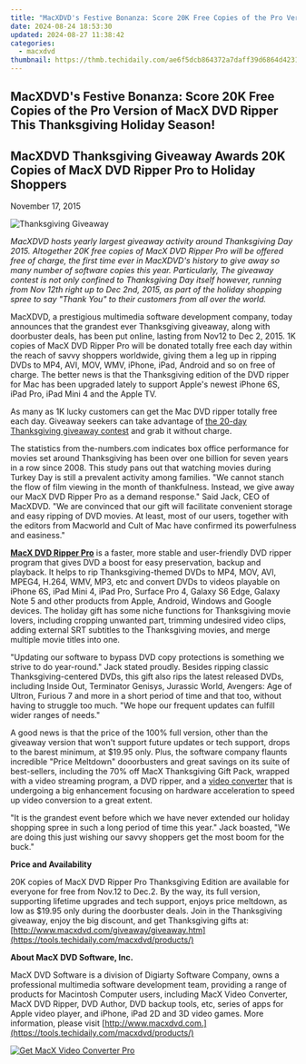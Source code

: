 ```yaml
---
title: "MacXDVD's Festive Bonanza: Score 20K Free Copies of the Pro Version of MacX DVD Ripper This Thanksgiving Holiday Season!"
date: 2024-08-24 18:53:30
updated: 2024-08-27 11:38:42
categories:
  - macxdvd
thumbnail: https://thmb.techidaily.com/ae6f5dcb864372a7daff39d6864d42313e356ceda57733053c900756165098c8.jpg
---
```


## MacXDVD's Festive Bonanza: Score 20K Free Copies of the Pro Version of MacX DVD Ripper This Thanksgiving Holiday Season!

## MacXDVD Thanksgiving Giveaway Awards 20K Copies of MacX DVD Ripper Pro to Holiday Shoppers 

November 17, 2015

![Thanksgiving Giveaway](https://www.macxdvd.com/press-room/../press-room/image/thanksgiving-giveaway.jpg) 

_MacXDVD hosts yearly largest giveaway activity around Thanksgiving Day 2015\. Altogether 20K free copies of MacX DVD Ripper Pro will be offered free of charge, the first time ever in MacXDVD's history to give away so many number of software copies this year. Particularly, The giveaway contest is not only confined to Thanksgiving Day itself however, running from Nov 12th right up to Dec 2nd, 2015, as part of the holiday shopping spree to say "Thank You" to their customers from all over the world._ 

MacXDVD, a prestigious multimedia software development company, today announces that the grandest ever Thanksgiving giveaway, along with doorbuster deals, has been put online, lasting from Nov12 to Dec 2, 2015\. 1K copies of MacX DVD Ripper Pro will be donated totally free each day within the reach of savvy shoppers worldwide, giving them a leg up in ripping DVDs to MP4, AVI, MOV, WMV, iPhone, iPad, Android and so on free of charge. The better news is that the Thanksgiving edition of the DVD ripper for Mac has been upgraded lately to support Apple's newest iPhone 6S, iPad Pro, iPad Mini 4 and the Apple TV. 

As many as 1K lucky customers can get the Mac DVD ripper totally free each day. Giveaway seekers can take advantage of [the 20-day Thanksgiving giveaway contest](https://tools.techidaily.com/macxdvd/products/) and grab it without charge. 

The statistics from the-numbers.com indicates box office performance for movies set around Thanksgiving has been over one billion for seven years in a row since 2008\. This study pans out that watching movies during Turkey Day is still a prevalent activity among families. "We cannot stanch the flow of film viewing in the month of thankfulness. Instead, we give away our MacX DVD Ripper Pro as a demand response." Said Jack, CEO of MacXDVD. "We are convinced that our gift will facilitate convenient storage and easy ripping of DVD movies. At least, most of our users, together with the editors from Macworld and Cult of Mac have confirmed its powerfulness and easiness."

[**MacX DVD Ripper Pro**](https://tools.techidaily.com/macxdvd/products/) is a faster, more stable and user-friendly DVD ripper program that gives DVD a boost for easy preservation, backup and playback. It helps to rip Thanksgiving-themed DVDs to MP4, MOV, AVI, MPEG4, H.264, WMV, MP3, etc and convert DVDs to videos playable on iPhone 6S, iPad Mini 4, iPad Pro, Surface Pro 4, Galaxy S6 Edge, Galaxy Note 5 and other products from Apple, Android, Windows and Google devices. The holiday gift has some niche functions for Thanksgiving movie lovers, including cropping unwanted part, trimming undesired video clips, adding external SRT subtitles to the Thanksgiving movies, and merge multiple movie titles into one.

"Updating our software to bypass DVD copy protections is something we strive to do year-round." Jack stated proudly. Besides ripping classic Thanksgiving-centered DVDs, this gift also rips the latest released DVDs, including Inside Out, Terminator Genisys, Jurassic World, Avengers: Age of Ultron, Furious 7 and more in a short period of time and that too, without having to struggle too much. "We hope our frequent updates can fulfill wider ranges of needs." 

A good news is that the price of the 100% full version, other than the giveaway version that won't support future updates or tech support, drops to the barest minimum, at $19.95 only. Plus, the software company flaunts incredible "Price Meltdown" dooorbusters and great savings on its suite of best-sellers, including the 70% off MacX Thanksgiving Gift Pack, wrapped with a video streaming program, a DVD ripper, and a [video converter](https://tools.techidaily.com/macxdvd/products/) that is undergoing a big enhancement focusing on hardware acceleration to speed up video conversion to a great extent. 

"It is the grandest event before which we have never extended our holiday shopping spree in such a long period of time this year." Jack boasted, "We are doing this just wishing our savvy shoppers get the most boom for the buck." 

**Price and Availability**

20K copies of MacX DVD Ripper Pro Thanksgiving Edition are available for everyone for free from Nov.12 to Dec.2\. By the way, its full version, supporting lifetime upgrades and tech support, enjoys price meltdown, as low as $19.95 only during the doorbuster deals. Join in the Thanksgiving giveaway, enjoy the big discount, and get Thanksgiving gifts at: [http://www.macxdvd.com/giveaway/giveaway.htm](https://tools.techidaily.com/macxdvd/products/)

**About MacX DVD Software, Inc.**

 MacX DVD Software is a division of Digiarty Software Company, owns a professional multimedia software development team, providing a range of products for Macintosh Computer users, including MacX Video Converter, MacX DVD Ripper, DVD Author, DVD backup tools, etc, series of apps for Apple video player, and iPhone, iPad 2D and 3D video games. More information, please visit [http://www.macxdvd.com.](https://tools.techidaily.com/macxdvd/products/)

[![Get MacX Video Converter Pro](https://www.macxdvd.com/press-room/../adv/mvcp-banner-r.jpg)](https://tools.techidaily.com/macxdvd/products/)

<ins class="adsbygoogle"
     style="display:block"
     data-ad-format="autorelaxed"
     data-ad-client="ca-pub-7571918770474297"
     data-ad-slot="1223367746"></ins>



<ins class="adsbygoogle"
     style="display:block"
     data-ad-client="ca-pub-7571918770474297"
     data-ad-slot="8358498916"
     data-ad-format="auto"
     data-full-width-responsive="true"></ins>

